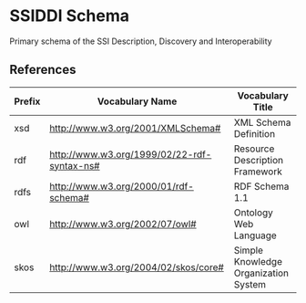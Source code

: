 # SSIDDI Schema
Primary schema of the SSI Description, Discovery and Interoperability

## References
|Prefix  |Vocabulary Name                            |Vocabulary Title                    |
|--------|-------------------------------------------|------------------------------------|
|xsd     |http://www.w3.org/2001/XMLSchema#          |XML Schema Definition               |
|rdf     |http://www.w3.org/1999/02/22-rdf-syntax-ns#|Resource Description Framework      |
|rdfs    |http://www.w3.org/2000/01/rdf-schema#      |RDF Schema 1.1                      |
|owl     |http://www.w3.org/2002/07/owl#             |Ontology Web Language               |
|skos    |http://www.w3.org/2004/02/skos/core#       |Simple Knowledge Organization System|

